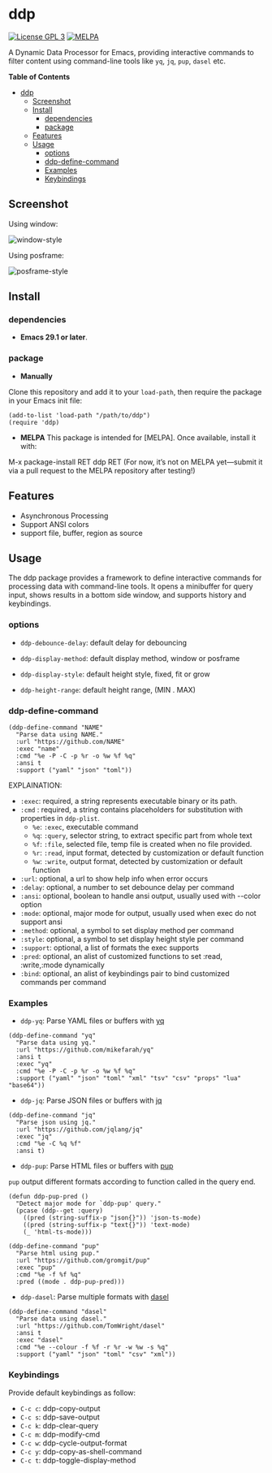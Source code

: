 # ddp

[![License GPL 3](https://img.shields.io/badge/license-GPL_3-green.svg?style=flat)](LICENSE)
[![MELPA](http://melpa.org/packages/ddp-badge.svg)](http://melpa.org/#/ddp)

A Dynamic Data Processor for Emacs, providing interactive commands to filter content using command-line tools like `yq`, `jq`, `pup`, `dasel` etc.

<!-- md-toc start - Don't edit this section. Run M-x md-toc-update -->

**Table of Contents**

- [ddp](#ddp)
   - [Screenshot](#screenshot)
   - [Install](#install)
      - [dependencies](#dependencies)
      - [package](#package)
   - [Features](#features)
   - [Usage](#usage)
      - [options](#options)
      - [ddp-define-command](#ddp-define-command)
      - [Examples](#examples)
      - [Keybindings](#keybindings)

<!-- md-toc end -->

## Screenshot

Using window:

![window-style](image/window-style.png)

Using posframe:

![posframe-style](image/posframe-style.png)

## Install

### dependencies

- **Emacs 29.1 or later**.

### package

- **Manually**

Clone this repository and add it to your `load-path`, then require the package in your Emacs init file:

```elisp
(add-to-list 'load-path "/path/to/ddp")
(require 'ddp)
```

- **MELPA**
This package is intended for [MELPA]. Once available, install it with:

M-x package-install RET ddp RET
(For now, it’s not on MELPA yet—submit it via a pull request to the MELPA repository after testing!)

## Features

- Asynchronous Processing
- Support ANSI colors
- support file, buffer, region as source

## Usage

The ddp package provides a framework to define interactive commands for processing data with command-line tools.
It opens a minibuffer for query input, shows results in a bottom side window, and supports history and keybindings.

### options

- `ddp-debounce-delay`: default delay for debouncing

- `ddp-display-method`: default display method, window or posframe

- `ddp-display-style`: default height style, fixed, fit or grow

- `ddp-height-range`: default height range, (MIN . MAX)

### ddp-define-command

```elisp
(ddp-define-command "NAME"
  "Parse data using NAME."
  :url "https://github.com/NAME"
  :exec "name"
  :cmd "%e -P -C -p %r -o %w %f %q"
  :ansi t
  :support ("yaml" "json" "toml"))
```

EXPLAINATION:

 - `:exec`: required, a string represents executable binary or its path.
 - `:cmd` : required, a string contains placeholders for substitution with properties in `ddp-plist`.
    - `%e`: `:exec`, executable command
    - `%q`: `:query`, selector string, to extract specific part from whole text
    - `%f`: `:file`, selected file, temp file is created when no file provided.
    - `%r`: `:read`, input format, detected by customization or default function
    - `%w`: `:write`, output format, detected by customization or default function
 - `:url`: optional,  a url to show help info when error occurs
 - `:delay`: optional, a number to set debounce delay per command
 - `:ansi`: optional, boolean to handle ansi output, usually used with --color option
 - `:mode`: optional, major mode for output, usually used when exec do not support ansi
 - `:method`: optional, a symbol  to set display method per command
 - `:style`: optional, a symbol to set display height style per command
 - `:support`: optional, a list of formats the exec supports
 - `:pred`: optional, an alist of customized functions to set :read, :write,:mode dynamically
 - `:bind`: optional, an alist of keybindings pair to bind customized commands per command

### Examples

- `ddp-yq`: Parse YAML files or buffers with [yq](https://github.com/mikefarah/yq)
```elisp
(ddp-define-command "yq"
  "Parse data using yq."
  :url "https://github.com/mikefarah/yq"
  :ansi t
  :exec "yq"
  :cmd "%e -P -C -p %r -o %w %f %q"
  :support ("yaml" "json" "toml" "xml" "tsv" "csv" "props" "lua" "base64"))
```

- `ddp-jq`: Parse JSON files or buffers with [jq](https://github.com/jqlang/jq)

```elisp
(ddp-define-command "jq"
  "Parse json using jq."
  :url "https://github.com/jqlang/jq"
  :exec "jq"
  :cmd "%e -C %q %f"
  :ansi t)
```

- `ddp-pup`: Parse HTML files or buffers with [pup](https://github.com/gromgit/pup)

`pup` output different formats according to function called in the query end.

```elisp
(defun ddp-pup-pred ()
  "Detect major mode for `ddp-pup' query."
  (pcase (ddp--get :query)
    ((pred (string-suffix-p "json{}")) 'json-ts-mode)
    ((pred (string-suffix-p "text{}")) 'text-mode)
    (_ 'html-ts-mode)))

(ddp-define-command "pup"
  "Parse html using pup."
  :url "https://github.com/gromgit/pup"
  :exec "pup"
  :cmd "%e -f %f %q"
  :pred ((mode . ddp-pup-pred)))
```

- `ddp-dasel`: Parse multiple formats with [dasel](https://github.com/TomWright/dasel)

```elisp
(ddp-define-command "dasel"
  "Parse data using dasel."
  :url "https://github.com/TomWright/dasel"
  :ansi t
  :exec "dasel"
  :cmd "%e --colour -f %f -r %r -w %w -s %q"
  :support ("yaml" "json" "toml" "csv" "xml"))
```

### Keybindings

Provide default keybindings as follow:

- `C-c c`: ddp-copy-output
- `C-c s`: ddp-save-output
- `C-c k`: ddp-clear-query
- `C-c m`: ddp-modify-cmd
- `C-c w`: ddp-cycle-output-format
- `C-c y`: ddp-copy-as-shell-command
- `C-c t`: ddp-toggle-display-method
